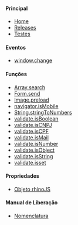 #### Principal
 - [Home](/index.md)
 - [Releases](/releases.md)
 - [Testes](/testes.md)

#### Eventos
- [window.change](/eventos/window-change.md)

#### Funções
- [Array.search](/funcoes/Array-search.md)
- [Form.send](/funcoes/Form-send.md)
- [Image.preload](/funcoes/Image-preload.md)
- [navigator.isMobile](/funcoes/navigator-isMobile.md)
- [String.stringToNumbers](/funcoes/String-stringToNumbers.md)
- [validate.isBoolean](/funcoes/validate-isBoolean.md)
- [validate.isCNPJ](/funcoes/validate-isCNPJ.md)
- [validate.isCPF](/funcoes/validate-isCPF.md)
- [validate.isMail](/funcoes/validate-isMail.md)
- [validate.isNumber](/funcoes/validate-isNumber.md)
- [validate.isObject](/funcoes/validate-isObject.md)
- [validate.isString](/funcoes/validate-isString.md)
- [validate.isset](/funcoes/validate-isset.md)


#### Propriedades

- [Objeto rhinoJS](/propriedades/rhinoJS.md)

#### Manual de Liberação
- [Nomenclatura](/instrucoes/nomenclatura.md)


 

<!--Suporte Tihh Gonçalves (tiago@tiago.art.br) [INÍCIO] -->
<script type="text/javascript">

  var Tawk_API=Tawk_API||{}, Tawk_LoadStart=new Date();

  (function(){
    var s1=document.createElement("script"),s0=document.getElementsByTagName("script")[0];
    s1.async=true;
    s1.src='https://embed.tawk.to/596e2b286edc1c10b03468e2/default';
    s1.charset='UTF-8';
    s1.setAttribute('crossorigin','*');
    s0.parentNode.insertBefore(s1,s0);
  })();

</script>
<!--Suporte Tihh Gonçalves (tiago@tiago.art.br) [FIM] -->
